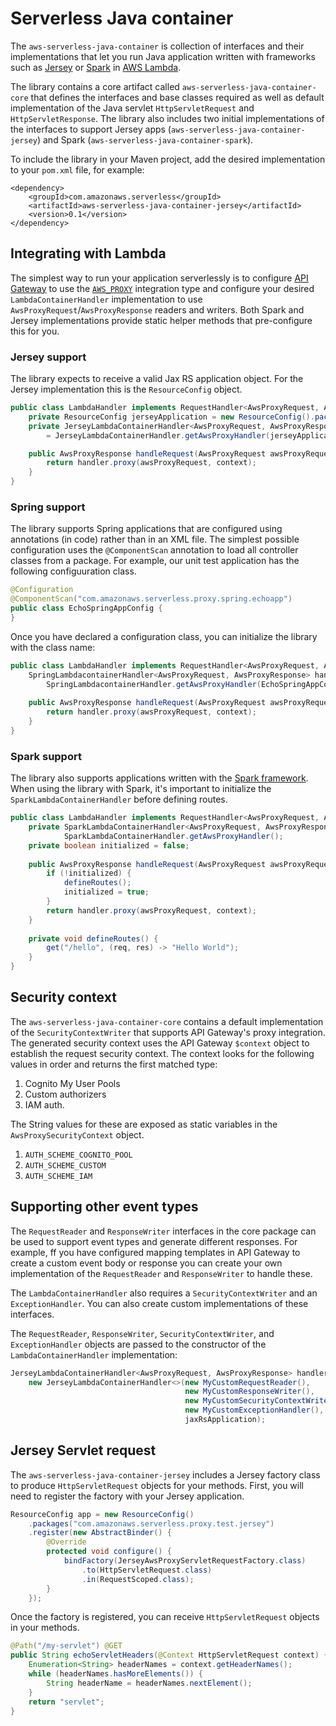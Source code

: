 # Serverless Java container
The `aws-serverless-java-container` is collection of interfaces and their implementations that let you run Java application written with frameworks such as [Jersey](https://jersey.java.net/) or [Spark]() in [AWS Lambda](https://aws.amazon.com/lambda/).

The library contains a core artifact called `aws-serverless-java-container-core` that defines the interfaces and base classes required as well as default implementation of the Java servlet `HttpServletRequest` and `HttpServletResponse`.
The library also includes two initial implementations of the interfaces to support Jersey apps (`aws-serverless-java-container-jersey`) and Spark (`aws-serverless-java-container-spark`).

To include the library in your Maven project, add the desired implementation to your `pom.xml` file, for example:

```
<dependency>
    <groupId>com.amazonaws.serverless</groupId>
    <artifactId>aws-serverless-java-container-jersey</artifactId>
    <version>0.1</version>
</dependency>
```

## Integrating with Lambda
The simplest way to run your application serverlessly is to configure [API Gateway](https://aws.amazon.com/api-gateway/) to use the
[`AWS_PROXY`](http://docs.aws.amazon.com/apigateway/latest/developerguide/api-gateway-set-up-simple-proxy.html#api-gateway-set-up-lambda-proxy-integration-on-proxy-resource) integration type and
configure your desired `LambdaContainerHandler` implementation to use `AwsProxyRequest`/`AwsProxyResponse` readers and writers. Both Spark and Jersey implementations provide static helper methods that
pre-configure this for you.

### Jersey support
The library expects to receive a valid Jax RS application object. For the Jersey implementation this is the `ResourceConfig` object.

```java
public class LambdaHandler implements RequestHandler<AwsProxyRequest, AwsProxyResponse> {
    private ResourceConfig jerseyApplication = new ResourceConfig().packages("my.jersey.app.package");
    private JerseyLambdaContainerHandler<AwsProxyRequest, AwsProxyResponse> handler
        = JerseyLambdaContainerHandler.getAwsProxyHandler(jerseyApplication);

    public AwsProxyResponse handleRequest(AwsProxyRequest awsProxyRequest, Context context) {
        return handler.proxy(awsProxyRequest, context);
    }
}
```

### Spring support
The library supports Spring applications that are configured using annotations (in code) rather than in an XML file. The simplest possible configuration uses the `@ComponentScan` annotation to load all controller classes from a package. For example, our unit test application has the following configuuration class.

```java
@Configuration
@ComponentScan("com.amazonaws.serverless.proxy.spring.echoapp")
public class EchoSpringAppConfig {
}
```

Once you have declared a configuration class, you can initialize the library with the class name:
```java
public class LambdaHandler implements RequestHandler<AwsProxyRequest, AwsProxyResponse> {
    SpringLambdacontainerHandler<AwsProxyRequest, AwsProxyResponse> handler = 
        SpringLambdacontainerHandler.getAwsProxyHandler(EchoSpringAppConfig.class)
    
    public AwsProxyResponse handleRequest(AwsProxyRequest awsProxyRequest, Context context) {
        return handler.proxy(awsProxyRequest, context);
    }
}
```

### Spark support
The library also supports applications written with the [Spark framework](http://sparkjava.com/). When using the library with Spark, it's important to initialize the `SparkLambdaContainerHandler` before defining routes.

```java
public class LambdaHandler implements RequestHandler<AwsProxyRequest, AwsProxyResponse> {
    private SparkLambdaContainerHandler<AwsProxyRequest, AwsProxyResponse> handler = 
            SparkLambdaContainerHandler.getAwsProxyHandler();
    private boolean initialized = false;
    
    public AwsProxyResponse handleRequest(AwsProxyRequest awsProxyRequest, Context context) {
        if (!initialized) {
            defineRoutes();
            initialized = true;
        }
        return handler.proxy(awsProxyRequest, context);
    }
    
    private void defineRoutes() {
        get("/hello", (req, res) -> "Hello World");
    }
}
```

## Security context
The `aws-serverless-java-container-core` contains a default implementation of the `SecurityContextWriter` that supports API Gateway's proxy integration. The generated security context uses the API Gateway `$context` object to establish the request security context. The context looks for the following values in order and returns the first matched type:

1. Cognito My User Pools
2. Custom authorizers
3. IAM auth.

The String values for these are exposed as static variables in the `AwsProxySecurityContext` object.

1. `AUTH_SCHEME_COGNITO_POOL`
2. `AUTH_SCHEME_CUSTOM`
3. `AUTH_SCHEME_IAM`

## Supporting other event types
The `RequestReader` and `ResponseWriter` interfaces in the core package can be used to support event types and generate different responses. For example, ff you have configured mapping templates in
API Gateway to create a custom event body or response you can create your own implementation of the `RequestReader` and `ResponseWriter` to handle these.

The `LambdaContainerHandler` also requires a `SecurityContextWriter` and an `ExceptionHandler`. You can also create custom implementations of these interfaces.
 
The `RequestReader`, `ResponseWriter`, `SecurityContextWriter`, and `ExceptionHandler` objects are passed to the constructor of the `LambdaContainerHandler` implementation:
 
```java
JerseyLambdaContainerHandler<AwsProxyRequest, AwsProxyResponse> handler =
    new JerseyLambdaContainerHandler<>(new MyCustomRequestReader(),
                                       new MyCustomResponseWriter(),
                                       new MyCustomSecurityContextWriter(),
                                       new MyCustomExceptionHandler(),
                                       jaxRsApplication);
```
 
## Jersey Servlet request
The `aws-serverless-java-container-jersey` includes a Jersey factory class to produce `HttpServletRequest` objects for your methods. First, you will need to register the factory with your Jersey application.

```java
ResourceConfig app = new ResourceConfig()
    .packages("com.amazonaws.serverless.proxy.test.jersey")
    .register(new AbstractBinder() {
        @Override
        protected void configure() {
            bindFactory(JerseyAwsProxyServletRequestFactory.class)
                .to(HttpServletRequest.class)
                .in(RequestScoped.class);
        }
    });
```

Once the factory is registered, you can receive `HttpServletRequest` objects in your methods.

```java
@Path("/my-servlet") @GET
public String echoServletHeaders(@Context HttpServletRequest context) {
    Enumeration<String> headerNames = context.getHeaderNames();
    while (headerNames.hasMoreElements()) {
        String headerName = headerNames.nextElement();
    }
    return "servlet";
}
```